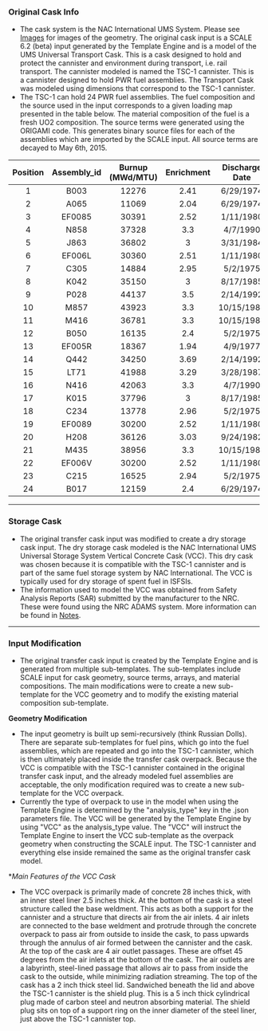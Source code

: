 ### Original Cask Info
* The cask system is the NAC International UMS System. Please see [Images](../gh-pages/Images/) for images of the geometry. The original cask input is a SCALE 6.2 (beta) input generated by the Template Engine and 
is a model of the UMS Universal Transport Cask. This is a cask designed to hold and protect the cannister and environment during transport, 
i.e. rail transport. The cannister modeled is named the TSC-1 cannister. This is a cannister designed to hold PWR fuel assemblies.
The Transport Cask was modeled using dimensions that correspond to the TSC-1 cannister.
* The TSC-1 can hold 24 PWR fuel assemblies. The fuel composition and the source used in the input corresponds to a given loading map presented in
the table below. The material composition of the fuel is a fresh UO2 composition.  The source terms were generated using the ORIGAMI code. This generates binary source files for each of the assemblies which are imported
by the SCALE input. All source terms are decayed to May 6th, 2015.

| Position | Assembly_id | Burnup (MWd/MTU) | Enrichment | Discharge Date |
| :------: | :---------: | :--------------: | :--------: | :------------: |
|     1    |    B003     |       12276      |    2.41    |    6/29/1974   |
|     2    |    A065     |       11069      |    2.04    |    6/29/1974   |
|     3    |    EF0085     |       30391      |    2.52    |    1/11/1980  |
|     4    |    N858     |       37328      |    3.3    |    4/7/1990   |
|     5    |    J863     |       36802      |    3      |    3/31/1984   |
|     6    |    EF006L     |       30360      |    2.51    |    1/11/1980   |
|     7    |    C305     |       14884      |    2.95    |    5/2/1975   |
|     8    |    K042     |       35150      |    3    |    8/17/1985   |
|     9    |    P028     |       44137      |    3.5    |    2/14/1992   |
|     10    |    M857     |       43923      |    3.3    |    10/15/1988   |
|     11    |    M416     |       36781      |    3.3    |    10/15/1988   |
|     12    |    B050     |       16135      |    2.4    |    5/2/1975   |
|     13    |    EF005R     |       18367      |    1.94    |    4/9/1977   |
|     14    |    Q442     |       34250      |    3.69    |    2/14/1992   |
|     15    |    LT71     |       41988      |    3.29    |    3/28/1987   |
|     16    |    N416     |       42063      |    3.3    |    4/7/1990   |
|     17    |    K015     |       37796      |    3    |    8/17/1985   |
|     18    |    C234     |       13778      |    2.96    |    5/2/1975   |
|     19    |    EF0089     |       30200      |    2.52    |    1/11/1980   |
|     20    |    H208     |       36126      |    3.03    |    9/24/1982   |
|     21    |    M435     |       38956      |    3.3    |    10/15/1988   |
|     22    |    EF006V     |       30200      |    2.52    |    1/11/1980   |
|     23    |    C215     |       16525      |    2.94    |    5/2/1975   |
|     24    |    B017     |       12159      |    2.4    |    6/29/1974   |


***

### Storage Cask
* The original transfer cask input was modified to create a dry storage cask input. The dry storage cask modeled is the NAC International UMS Universal Storage System Vertical Concrete Cask (VCC).
This dry cask was chosen because it is compatible with the TSC-1 cannister and is part of the same fuel storage system by NAC International. The VCC is typically used for dry storage of spent fuel in ISFSIs.
* The information used to model the VCC was obtained from Safety Analysis Reports (SAR) submitted by the manufacturer to the NRC. These were found using the NRC ADAMS system. More information can be found 
in [Notes](./Notes.md).


***

### Input Modification
* The original transfer cask input is created by the Template Engine and is generated from multiple sub-templates. The sub-templates include SCALE input for cask geometry, source terms, arrays, and material
compositions. The main modifications were to create a new sub-template for the VCC geometry and to modify the existing material composition sub-template.

**Geometry Modification**
* The input geometry is built up semi-recursively (think Russian Dolls). There are separate sub-templates for fuel pins, which go into the fuel assemblies, which are repeated and go into the TSC-1 cannister, which
is then ultimately placed inside the transfer cask overpack. Because the VCC is compatible with the TSC-1 cannister contained in the original transfer cask input, and the already modeled fuel assemblies are acceptable,
the only modification required was to create a new sub-template for the VCC overpack. 
* Currently the type of overpack to use in the model when using the Template Engine is determined by the "analysis_type" key in the .json parameters file. The VCC will be generated by the Template Engine by using "VCC"
 as the analysis_type value. The "VCC" will instruct the Template Engine to insert the VCC sub-template as the overpack geometry when constructing the SCALE input. The TSC-1 cannister and everything else inside remained
 the same as the original transfer cask model.

**Main Features of the VCC Cask*
* The VCC overpack is primarily made of concrete 28 inches thick, with an inner steel liner 2.5 inches thick. At the bottom of the cask is a steel structure called the base weldment. This acts as both a support for the cannister
 and a structure that directs air from the air inlets. 4 air inlets are connected to the base weldment and protrude through the concrete overpack to pass air from outside to inside the cask, to pass upwards through the annulus of air
 formed between the cannister and the cask. At the top of the cask are 4 air outlet passages. These are offset 45 degrees from the air inlets at the bottom of the cask. The air outlets are a labyrinth, steel-lined passage that allows
 air to pass from inside the cask to the outside, while minimizing radiation streaming. The top of the cask has a 2 inch thick steel lid. Sandwiched beneath the lid and above the TSC-1 cannister is the shield plug. This is a 5 inch thick
 cylindrical plug made of carbon steel and neutron absorbing material. The shield plug sits on top of a support ring on the inner diameter of the steel liner, just above the TSC-1 cannister top.

